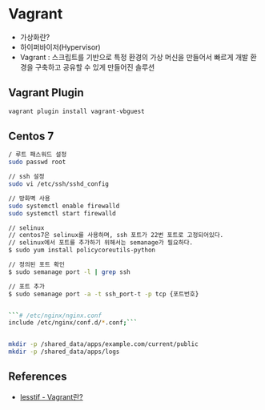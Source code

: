 # Vagrant

- 가상화란?
- 하이퍼바이저(Hypervisor)
- Vagrant : 스크립트를 기반으로 특정 환경의 가상 머신을 만들어서 빠르게 개발 환경을 구축하고 공유할 수 있게 만들어진 솔루션

## Vagrant Plugin

```bash
vagrant plugin install vagrant-vbguest
```

## Centos 7

```bash
/ 루트 패스워드 설정
sudo passwd root

// ssh 설정
sudo vi /etc/ssh/sshd_config

// 방화벽 사용
sudo systemctl enable firewalld
sudo systemctl start firewalld

// selinux
// centos7은 selinux를 사용하며, ssh 포트가 22번 포트로 고정되어있다.
// selinux에서 포트를 추가하기 위해서는 semanage가 필요하다.
$ sudo yum install policycoreutils-python

// 정의된 포트 확인
$ sudo semanage port -l | grep ssh

// 포트 추가
$ sudo semanage port -a -t ssh_port-t -p tcp {포트번호}


```# /etc/nginx/nginx.conf
include /etc/nginx/conf.d/*.conf;```


mkdir -p /shared_data/apps/example.com/current/public
mkdir -p /shared_data/apps/logs
```

## References

- [lesstif - Vagrant란?](https://www.lesstif.com/pages/viewpage.action?pageId=24445417)
